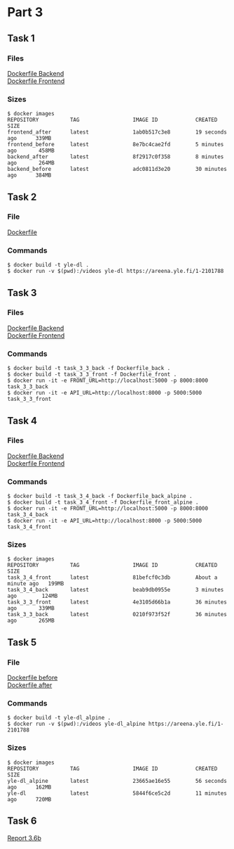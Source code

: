 # Part 3

## Task 1

### Files
[Dockerfile Backend](task_1/Dockerfile_back)  
[Dockerfile Frontend](task_1/Dockerfile_front)

### Sizes
```
$ docker images
REPOSITORY          TAG                 IMAGE ID            CREATED             SIZE
frontend_after      latest              1ab0b517c3e8        19 seconds ago      339MB
frontend_before     latest              8e7bc4cae2fd        5 minutes ago       458MB
backend_after       latest              8f2917c0f358        8 minutes ago       264MB
backend_before      latest              adc0811d3e20        30 minutes ago      384MB
```

## Task 2

### File
[Dockerfile](task_2/Dockerfile)

### Commands
```
$ docker build -t yle-dl .
$ docker run -v $(pwd):/videos yle-dl https://areena.yle.fi/1-2101788
```

## Task 3

### Files
[Dockerfile Backend](task_3/Dockerfile_back)  
[Dockerfile Frontend](task_3/Dockerfile_front)

### Commands
```
$ docker build -t task_3_3_back -f Dockerfile_back .
$ docker build -t task_3_3_front -f Dockerfile_front .
$ docker run -it -e FRONT_URL=http://localhost:5000 -p 8000:8000 task_3_3_back
$ docker run -it -e API_URL=http://localhost:8000 -p 5000:5000 task_3_3_front
```

## Task 4

### Files
[Dockerfile Backend](task_4/Dockerfile_back_alpine)  
[Dockerfile Frontend](task_4/Dockerfile_front_alpine)

### Commands
```
$ docker build -t task_3_4_back -f Dockerfile_back_alpine .
$ docker build -t task_3_4_front -f Dockerfile_front_alpine .
$ docker run -it -e FRONT_URL=http://localhost:5000 -p 8000:8000 task_3_4_back
$ docker run -it -e API_URL=http://localhost:8000 -p 5000:5000 task_3_4_front
```

### Sizes
```
$ docker images
REPOSITORY          TAG                 IMAGE ID            CREATED              SIZE
task_3_4_front      latest              81befcf0c3db        About a minute ago   199MB
task_3_4_back       latest              beab9db0955e        3 minutes ago        124MB
task_3_3_front      latest              4e3105d66b1a        36 minutes ago       339MB
task_3_3_back       latest              0210f973f52f        36 minutes ago       265MB

```

## Task 5

### File
[Dockerfile before](task_2/Dockerfile)  
[Dockerfile after](task_5/Dockerfile)

### Commands
```
$ docker build -t yle-dl_alpine .
$ docker run -v $(pwd):/videos yle-dl_alpine https://areena.yle.fi/1-2101788
```

### Sizes
```
$ docker images
REPOSITORY          TAG                 IMAGE ID            CREATED             SIZE
yle-dl_alpine       latest              23665ae16e55        56 seconds ago      162MB
yle-dl              latest              5844f6ce5c2d        11 minutes ago      720MB

```

## Task 6

[Report 3.6b](task_6/task_6.md)
